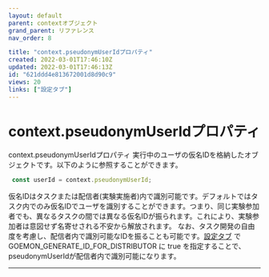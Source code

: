 ```yaml
---
layout: default
parent: contextオブジェクト
grand_parent: リファレンス
nav_order: 8

title: "context.pseudonymUserIdプロパティ"
created: 2022-03-01T17:46:10Z
updated: 2022-03-01T17:46:13Z
id: "621ddd4e813672001d8d90c9"
views: 20
links: ["設定タブ"]
---
```


# context.pseudonymUserIdプロパティ

context.pseudonymUserIdプロパティ
実行中のユーザの仮名IDを格納したオブジェクトです。以下のように参照することができます。

```JavaScript
 const userId = context.pseudonymUserId;

```
仮名IDはタスクまたは配信者(実験実施者)内で識別可能です。デフォルトではタスク内でのみ仮名IDでユーザを識別することができます。つまり、同じ実験参加者でも、異なるタスクの間では異なる仮名IDが振られます。これにより、実験参加者は意図せず名寄せされる不安から解放されます。
なお、タスク開発の自由度を考慮し、配信者内で識別可能なIDを振ることも可能です。[設定タブ](設定タブ.html) で GOEMON_GENERATE_ID_FOR_DISTRIBUTOR に true を指定することで、pseudonymUserIdが配信者内で識別可能になります。

---
